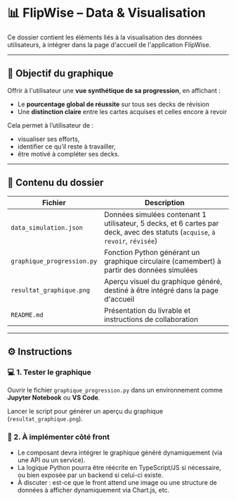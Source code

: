 # 📊 FlipWise – Data & Visualisation

Ce dossier contient les éléments liés à la visualisation des données utilisateurs, à intégrer dans la page d'accueil de l'application FlipWise.

---

## 🎯 Objectif du graphique

Offrir à l'utilisateur une **vue synthétique de sa progression**, en affichant :
- Le **pourcentage global de réussite** sur tous ses decks de révision
- Une **distinction claire** entre les cartes acquises et celles encore à revoir

Cela permet à l’utilisateur de :
- visualiser ses efforts,
- identifier ce qu’il reste à travailler,
- être motivé à compléter ses decks.

---

## 📁 Contenu du dossier

| Fichier | Description |
|--------|-------------|
| `data_simulation.json` | Données simulées contenant 1 utilisateur, 5 decks, et 6 cartes par deck, avec des statuts (`acquise`, `à revoir`, `révisée`) |
| `graphique_progression.py` | Fonction Python générant un graphique circulaire (camembert) à partir des données simulées |
| `resultat_graphique.png` | Aperçu visuel du graphique généré, destiné à être intégré dans la page d'accueil |
| `README.md` | Présentation du livrable et instructions de collaboration |

---

## ⚙️ Instructions

### 💻 1. Tester le graphique
Ouvrir le fichier `graphique_progression.py` dans un environnement comme **Jupyter Notebook** ou **VS Code**.

Lancer le script pour générer un aperçu du graphique (`resultat_graphique.png`).

### 🔄 2. À implémenter côté front
- Le composant devra intégrer le graphique généré dynamiquement (via une API ou un service).
- La logique Python pourra être réécrite en TypeScript/JS si nécessaire, ou bien exposée par un backend si celui-ci existe.
- À discuter : est-ce que le front attend une image ou une structure de données à afficher dynamiquement via Chart.js, etc.

